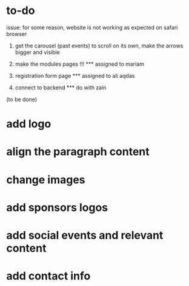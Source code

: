 # to-do

issue: for some reason, website is not working as expected on safari browser

1. get the carousel (past events) to scroll on its own, make the arrows bigger and visible

2. make the modules pages !!! \*\*\* assigned to mariam
3. registration form page \*\*\* assigned to ali aqdas

4. connect to backend \*\*\* do with zain

(to be done)

# add logo

# align the paragraph content

# change images

# add sponsors logos

# add social events and relevant content

# add contact info
